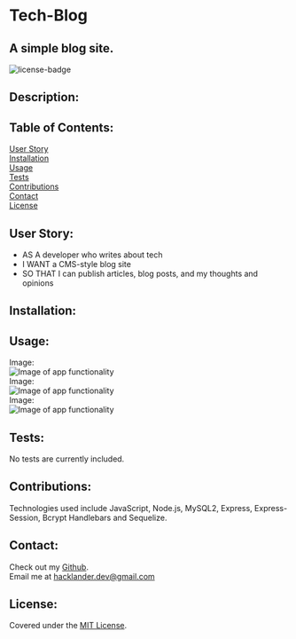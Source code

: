 # Tech-Blog
## A simple blog site.

![license-badge](https://shields.io/github/license/MonsAltus/Tech-Blog)

## Description:


## Table of Contents:
[User Story](#User-Story)<br>
[Installation](#Installation)<br>
[Usage](#Usage)<br>
[Tests](#Tests)<br>
[Contributions](#Contributions)<br>
[Contact](#Contact)<br>
[License](#License)<br>

## User Story:
- AS A developer who writes about tech
- I WANT a CMS-style blog site
- SO THAT I can publish articles, blog posts, and my thoughts and opinions

## Installation:


## Usage:
Image:<br>
![Image of app functionality](./assets/preview1.png)<br>
Image:<br>
![Image of app functionality](./assets/preview2.png)<br>
Image:<br>
![Image of app functionality](./assets/preview3.png)<br>

## Tests:
No tests are currently included.

## Contributions:
Technologies used include JavaScript, Node.js, MySQL2, Express, Express-Session, Bcrypt Handlebars and Sequelize.

## Contact:
Check out my [Github](https://github.com/MonsAltus).<br>
Email me at <hacklander.dev@gmail.com>

## License:
Covered under the [MIT License](https://github.com/MonsAltus//Tech-Blog/blob/main/LICENSE).
